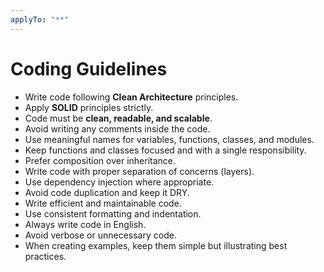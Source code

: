 ```yaml
---
applyTo: "**"
---
```


# Coding Guidelines

-  Write code following **Clean Architecture** principles.
-  Apply **SOLID** principles strictly.
-  Code must be **clean, readable, and scalable**.
-  Avoid writing any comments inside the code.
-  Use meaningful names for variables, functions, classes, and modules.
-  Keep functions and classes focused and with a single responsibility.
-  Prefer composition over inheritance.
-  Write code with proper separation of concerns (layers).
-  Use dependency injection where appropriate.
-  Avoid code duplication and keep it DRY.
-  Write efficient and maintainable code.
-  Use consistent formatting and indentation.
-  Always write code in English.
-  Avoid verbose or unnecessary code.
-  When creating examples, keep them simple but illustrating best practices.
